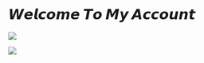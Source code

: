 # 𝙒𝙚𝙡𝙘𝙤𝙢𝙚 𝙏𝙤 𝙈𝙮 𝘼𝙘𝙘𝙤𝙪𝙣𝙩

<a href="https://whatsapp.com/channel/0029VaI4a3JDZ4LbOAHbdu47" target="blank"><img src="https://img.shields.io/badge/MY%20CHANNEL-25D366?style=for-the-badge&logo=whatsapp&logoColor=white" /></a>

<a href="https://github.com/DK3MK"><img src="https://cardivo.vercel.app/api?name=⌗+ABOUT+ME+&description=Hi,+I'm+Rimuru+Tempst+and+love+the+world+of+coding+and+technology.&image=https://telegra.ph/file/610b2ac2be7f740be6fc4.jpg&backgroundColor=%23ecf0f1&instagram=adiryx&whatsapp=‏https://whatsapp.com/channel/0029VaI4a3JDZ4LbOAHbdu47&pattern=leaf&colorPattern=%23eaeaea"
/></a>
